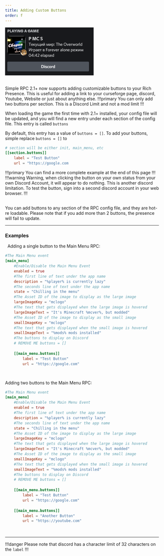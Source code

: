 ```yaml
---
title: Adding Custom Buttons
order: f
---
```

![Example of a Button](../img/buttons.png)

&nbsp;  
Simple RPC 2.1+ now supports adding customizable buttons to your Rich Presence. This is useful for adding a link to your curseforge page, discord, Youtube, Website or just about anything else.
!!!primary
You can only add two buttons per section. This is a Discord Limit and not a mod limit
!!!
&nbsp;  

When loading the game the first time with 2.1+ installed, your config file will be updated, and you will find a new entry under each section of the config file. This entry is called `buttons`

By default, this entry has a value of `buttons = []`. To add your buttons, simple replace `buttons = []` to

```toml
# section will be either init, main_menu, etc
[[section.buttons]]
	label = "Test Button"
	url = "https://google.com
```
!!!primary
You can find a more complete example at the end of this page
!!!
!!!warning
Warning, when clicking the button on your own status from your own Discord Account, it will appear to do nothing. This is another discord limitation. To test the button, sign into a second discord account in your web browser.
!!!

&nbsp;  
You can add buttons to any section of the RPC config file, and they are hot-re loadable. Please note that if you add more than 2 buttons, the presence will fail to update.
&nbsp;  
___

### Examples
&nbsp;
Adding a single button to the Main Menu RPC:
```toml
#The Main Menu event
[main_menu]
	#Enable/Disable the Main Menu Event
	enabled = true
	#The first line of text under the app name
	description = "%player% is currently lazy"
	#The seconds line of text under the app name
	state = "Chilling in the menu"
	#The Asset ID of the image to display as the large image
	largeImageKey = "mclogo"
	#The text that gets displayed when the large image is hovered
	largeImageText = "It's Minecraft %mcver%, but modded"
	#The Asset ID of the image to display as the small image
	smallImageKey = "mclogo"
	#The text that gets displayed when the small image is hovered
	smallImageText = "%mods% mods installed"
	#The buttons to display on Discord
	# REMOVE ME buttons = []
	
	[[main_menu.buttons]]
		label = "Test Button"
		url = "https://google.com"
```
&nbsp;  

Adding two buttons to the Main Menu RPC:
```toml
#The Main Menu event
[main_menu]
	#Enable/Disable the Main Menu Event
	enabled = true
	#The first line of text under the app name
	description = "%player% is currently lazy"
	#The seconds line of text under the app name
	state = "Chilling in the menu"
	#The Asset ID of the image to display as the large image
	largeImageKey = "mclogo"
	#The text that gets displayed when the large image is hovered
	largeImageText = "It's Minecraft %mcver%, but modded"
	#The Asset ID of the image to display as the small image
	smallImageKey = "mclogo"
	#The text that gets displayed when the small image is hovered
	smallImageText = "%mods% mods installed"
	#The buttons to display on Discord
	# REMOVE ME buttons = []
	
	[[main_menu.buttons]]
		label = "Test Button"
		url = "https://google.com"

	[[main_menu.buttons]]
		label = "Another Button"
		url = "https://youtube.com"
```
&nbsp;
___
!!!danger
Please note that discord has a character limit of 32 characters on the `label`
!!!
